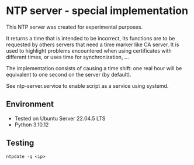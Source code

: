 # NTP server - special implementation

This NTP server was created for experimental purposes.

It returns a time that is intended to be incorrect,
Its functions are to be requested by others servers that need a time marker like CA server.
It is used to highlight problems encountered when using certificates with different times, or uses time for synchronization, ...

The implementation consists of causing a time shift: one real hour will be equivalent to one second on the server (by default).

See ntp-server.service to enable script as a service using systemd.

## Environment

- Tested on Ubuntu Server 22.04.5 LTS
- Python 3.10.12

## Testing

```shell
ntpdate -q <ip>
```
